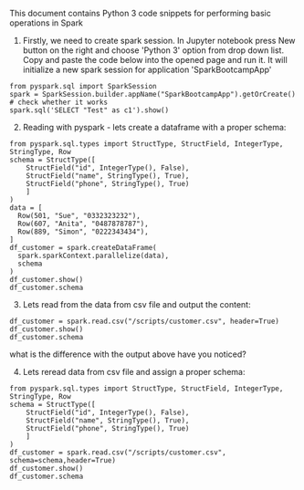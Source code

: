 This document contains Python 3 code snippets for performing 
basic operations in Spark


1. Firstly, we need to create spark session.
In Jupyter notebook press New button on the right and choose 'Python 3' option from drop down list.
 Copy and paste the code below into the opened page and run it. It will initialize
 a new spark session for application 'SparkBootcampApp'
```
from pyspark.sql import SparkSession
spark = SparkSession.builder.appName("SparkBootcampApp").getOrCreate()
# check whether it works
spark.sql('SELECT "Test" as c1').show()
```

2. Reading with pyspark - lets create a dataframe with a proper schema:
```
from pyspark.sql.types import StructType, StructField, IntegerType, StringType, Row
schema = StructType([
    StructField("id", IntegerType(), False),
    StructField("name", StringType(), True),
    StructField("phone", StringType(), True)
    ]
)
data = [
  Row(501, "Sue", "0332323232"),
  Row(607, "Anita", "0487878787"),
  Row(889, "Simon", "0222343434"),
]
df_customer = spark.createDataFrame(
  spark.sparkContext.parallelize(data),
  schema
)
df_customer.show()
df_customer.schema
```

3. Lets read from the data from csv file and output the content:
```
df_customer = spark.read.csv("/scripts/customer.csv", header=True)
df_customer.show()
df_customer.schema
```
what is the difference with the output above have you noticed?

4. Lets reread data from csv file and assign a proper schema:
```
from pyspark.sql.types import StructType, StructField, IntegerType, StringType, Row
schema = StructType([
    StructField("id", IntegerType(), False),
    StructField("name", StringType(), True),
    StructField("phone", StringType(), True)
    ]
)
df_customer = spark.read.csv("/scripts/customer.csv", schema=schema,header=True)
df_customer.show()
df_customer.schema
```